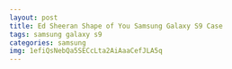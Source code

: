 ```yaml
---
layout: post
title: Ed Sheeran Shape of You Samsung Galaxy S9 Case
tags: samsung galaxy s9
categories: samsung
img: 1efiQsNebQa5SECcLta2AiAaaCefJLA5q
---
```

